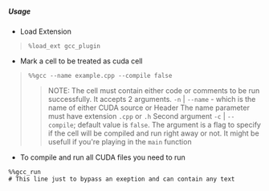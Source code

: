 
##### Usage

- Load Extension
> `%load_ext gcc_plugin`

- Mark a cell to be treated as cuda cell
> `%%gcc --name example.cpp --compile false`
>> NOTE: The cell must contain either code or comments to be run successfully. 
>> It accepts 2 arguments. `-n` | `--name`  - which is the name of either CUDA source or Header
>> The name parameter must have extension `.cpp` or `.h`
>> Second argument `-c` | `--compile`; default value is `false`. The argument is a flag to specify
>> if the cell will be compiled and run right away or not. It might be usefull if you're playing in
>> the `main` function

- To compile and run all CUDA files you need to run
```
%%gcc_run
# This line just to bypass an exeption and can contain any text
```

